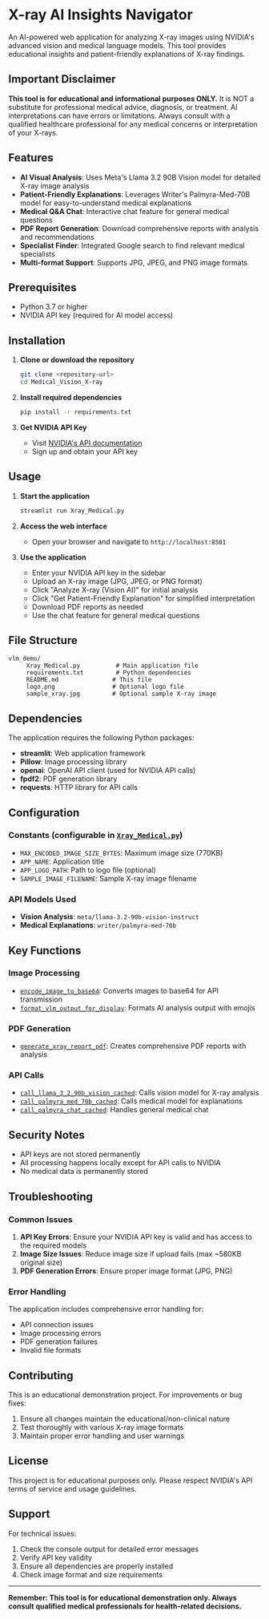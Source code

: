 # X-ray AI Insights Navigator 

An AI-powered web application for analyzing X-ray images using NVIDIA's advanced vision and medical language models. This tool provides educational insights and patient-friendly explanations of X-ray findings.

## Important Disclaimer

**This tool is for educational and informational purposes ONLY.** It is NOT a substitute for professional medical advice, diagnosis, or treatment. AI interpretations can have errors or limitations. Always consult with a qualified healthcare professional for any medical concerns or interpretation of your X-rays.

## Features

-  **AI Visual Analysis**: Uses Meta's Llama 3.2 90B Vision model for detailed X-ray image analysis
-  **Patient-Friendly Explanations**: Leverages Writer's Palmyra-Med-70B model for easy-to-understand medical explanations
-  **Medical Q&A Chat**: Interactive chat feature for general medical questions
-  **PDF Report Generation**: Download comprehensive reports with analysis and recommendations
-  **Specialist Finder**: Integrated Google search to find relevant medical specialists
-  **Multi-format Support**: Supports JPG, JPEG, and PNG image formats

## Prerequisites

- Python 3.7 or higher
- NVIDIA API key (required for AI model access)

## Installation

1. **Clone or download the repository**
   ```bash
   git clone <repository-url>
   cd Medical_Vision_X-ray
   ```

2. **Install required dependencies**
   ```bash
   pip install -r requirements.txt
   ```

3. **Get NVIDIA API Key**
   - Visit [NVIDIA's API documentation](https://docs.nvidia.com/nim/large-language-models/latest/getting-started.html)
   - Sign up and obtain your API key

## Usage

1. **Start the application**
   ```bash
   streamlit run Xray_Medical.py
   ```

2. **Access the web interface**
   - Open your browser and navigate to `http://localhost:8501`

3. **Use the application**
   - Enter your NVIDIA API key in the sidebar
   - Upload an X-ray image (JPG, JPEG, or PNG format)
   - Click "Analyze X-ray (Vision AI)" for initial analysis
   - Click "Get Patient-Friendly Explanation" for simplified interpretation
   - Download PDF reports as needed
   - Use the chat feature for general medical questions

## File Structure

```
vlm_demo/
     Xray_Medical.py          # Main application file
     requirements.txt         # Python dependencies
     README.md               # This file
     logo.png                # Optional logo file
     sample_xray.jpg         # Optional sample X-ray image
```

## Dependencies

The application requires the following Python packages:

- **streamlit**: Web application framework
- **Pillow**: Image processing library
- **openai**: OpenAI API client (used for NVIDIA API calls)
- **fpdf2**: PDF generation library
- **requests**: HTTP library for API calls

## Configuration

### Constants (configurable in [`Xray_Medical.py`](Xray_Medical.py))

- `MAX_ENCODED_IMAGE_SIZE_BYTES`: Maximum image size (770KB)
- `APP_NAME`: Application title
- `APP_LOGO_PATH`: Path to logo file (optional)
- `SAMPLE_IMAGE_FILENAME`: Sample X-ray image filename

### API Models Used

- **Vision Analysis**: `meta/llama-3.2-90b-vision-instruct`
- **Medical Explanations**: `writer/palmyra-med-70b`

## Key Functions

### Image Processing
- [`encode_image_to_base64`](Xray_Medical.py): Converts images to base64 for API transmission
- [`format_vlm_output_for_display`](Xray_Medical.py): Formats AI analysis output with emojis

### PDF Generation
- [`generate_xray_report_pdf`](Xray_Medical.py): Creates comprehensive PDF reports with analysis

### API Calls
- [`call_llama_3_2_90b_vision_cached`](Xray_Medical.py): Calls vision model for X-ray analysis
- [`call_palmyra_med_70b_cached`](Xray_Medical.py): Calls medical model for explanations
- [`call_palmyra_chat_cached`](Xray_Medical.py): Handles general medical chat

## Security Notes

- API keys are not stored permanently
- All processing happens locally except for API calls to NVIDIA
- No medical data is permanently stored

## Troubleshooting

### Common Issues

1. **API Key Errors**: Ensure your NVIDIA API key is valid and has access to the required models
2. **Image Size Issues**: Reduce image size if upload fails (max ~580KB original size)
3. **PDF Generation Errors**: Ensure proper image format (JPG, PNG)

### Error Handling

The application includes comprehensive error handling for:
- API connection issues
- Image processing errors
- PDF generation failures
- Invalid file formats

## Contributing

This is an educational demonstration project. For improvements or bug fixes:

1. Ensure all changes maintain the educational/non-clinical nature
2. Test thoroughly with various X-ray image formats
3. Maintain proper error handling and user warnings

## License

This project is for educational purposes only. Please respect NVIDIA's API terms of service and usage guidelines.

## Support

For technical issues:
1. Check the console output for detailed error messages
2. Verify API key validity
3. Ensure all dependencies are properly installed
4. Check image format and size requirements

---

**Remember: This tool is for educational demonstration only. Always consult qualified medical professionals for health-related decisions.**
